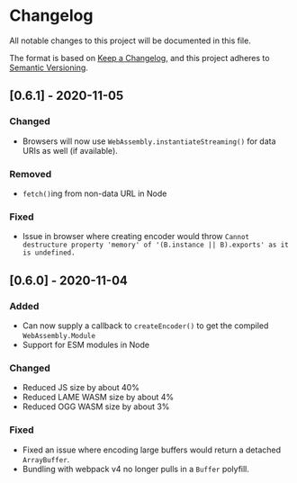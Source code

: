 # Changelog

All notable changes to this project will be documented in this file.

The format is based on [Keep a Changelog](https://keepachangelog.com/en/1.0.0/),
and this project adheres to [Semantic Versioning](https://semver.org/spec/v2.0.0.html).

## [0.6.1] - 2020-11-05

### Changed

- Browsers will now use `WebAssembly.instantiateStreaming()` for data URIs as well (if available).

### Removed

- `fetch()`ing from non-data URL in Node

### Fixed

- Issue in browser where creating encoder would throw `Cannot destructure property 'memory' of '(B.instance || B).exports' as it is undefined.`

## [0.6.0] - 2020-11-04

### Added

- Can now supply a callback to `createEncoder()` to get the compiled `WebAssembly.Module`
- Support for ESM modules in Node

### Changed

- Reduced JS size by about 40%
- Reduced LAME WASM size by about 4%
- Reduced OGG WASM size by about 3%

### Fixed

- Fixed an issue where encoding large buffers would return a detached `ArrayBuffer`.
- Bundling with webpack v4 no longer pulls in a `Buffer` polyfill.
